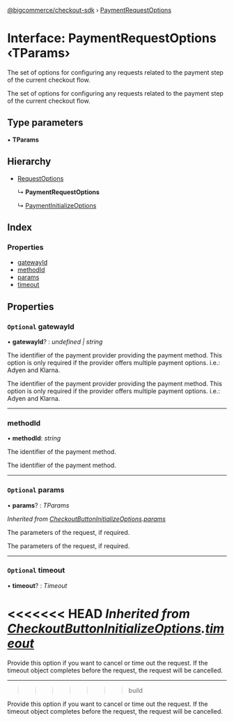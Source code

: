 [@bigcommerce/checkout-sdk](../README.md) › [PaymentRequestOptions](paymentrequestoptions.md)

# Interface: PaymentRequestOptions ‹**TParams**›

The set of options for configuring any requests related to the payment step of
the current checkout flow.

The set of options for configuring any requests related to the payment step of the current checkout flow.

## Type parameters

▪ **TParams**

## Hierarchy

* [RequestOptions](requestoptions.md)

  ↳ **PaymentRequestOptions**

  ↳ [PaymentInitializeOptions](paymentinitializeoptions.md)

## Index

### Properties

* [gatewayId](paymentrequestoptions.md#optional-gatewayid)
* [methodId](paymentrequestoptions.md#methodid)
* [params](paymentrequestoptions.md#optional-params)
* [timeout](paymentrequestoptions.md#optional-timeout)

## Properties

### `Optional` gatewayId

• **gatewayId**? : *undefined | string*

The identifier of the payment provider providing the payment method. This
option is only required if the provider offers multiple payment options.
i.e.: Adyen and Klarna.

The identifier of the payment provider providing the payment method. This option is only required if the provider offers multiple payment options. i.e.: Adyen and Klarna.

___

###  methodId

• **methodId**: *string*

The identifier of the payment method.

The identifier of the payment method.

___

### `Optional` params

• **params**? : *TParams*

*Inherited from [CheckoutButtonInitializeOptions](checkoutbuttoninitializeoptions.md).[params](checkoutbuttoninitializeoptions.md#optional-params)*

The parameters of the request, if required.

The parameters of the request, if required.

___

### `Optional` timeout

• **timeout**? : *Timeout*

<<<<<<< HEAD
*Inherited from [CheckoutButtonInitializeOptions](checkoutbuttoninitializeoptions.md).[timeout](checkoutbuttoninitializeoptions.md#optional-timeout)*
=======
Provide this option if you want to cancel or time out the request. If the timeout object completes before the request, the request will be cancelled.

___
>>>>>>> build

Provide this option if you want to cancel or time out the request. If the
timeout object completes before the request, the request will be
cancelled.
